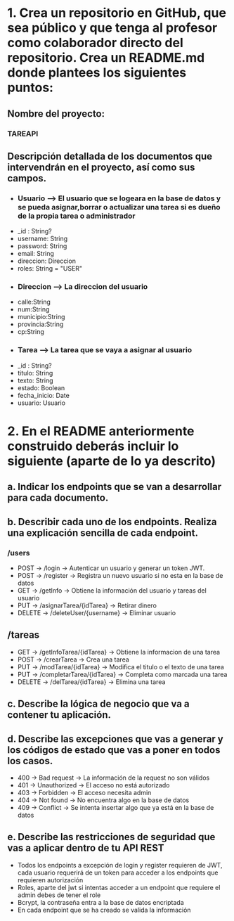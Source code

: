 
# 1. Crea un repositorio en GitHub, que sea público y que tenga al profesor como colaborador directo del repositorio. Crea un README.md donde plantees los siguientes puntos:
## Nombre del proyecto:
### TAREAPI

## Descripción detallada de los documentos que intervendrán en el proyecto, así como sus campos.


* ### Usuario --> El usuario que se logeara en la base de datos y se pueda asignar,borrar o actualizar una tarea si es dueño de la propia tarea o administrador
- _id : String?
- username: String
- password: String
- email: String
- direccion: Direccion
- roles: String = "USER"

* ### Direccion --> La direccion del usuario
- calle:String
- num:String
- municipio:String
- provincia:String
- cp:String

* ### Tarea --> La tarea que se vaya a asignar al usuario
- _id : String?
- titulo: String
- texto: String
- estado: Boolean
- fecha_inicio: Date
- usuario: Usuario


# 2. En el README anteriormente construido deberás incluir lo siguiente (aparte de lo ya descrito)
## a. Indicar los endpoints que se van a desarrollar para cada documento.
## b. Describir cada uno de los endpoints. Realiza una explicación sencilla de cada endpoint.

### /users
- POST → /login → Autenticar un usuario y generar un token JWT.
- POST → /register → Registra un nuevo usuario si no esta en la base de datos
- GET → /getInfo → Obtiene la información del usuario y tareas del usuario
- PUT → /asignarTarea/{idTarea} → Retirar dinero
- DELETE → /deleteUser/{username} → Eliminar usuario

## /tareas
- GET → /getInfoTarea/{idTarea} → Obtiene la informacion de una tarea
- POST → /crearTarea → Crea una tarea
- PUT → /modTarea/{idTarea} → Modifica el titulo o el texto de una tarea
- PUT → /completarTarea/{idTarea} → Completa como marcada una tarea
- DELETE → /delTarea/{idTarea} → Elimina una tarea

## c. Describe la lógica de negocio que va a contener tu aplicación.


## d. Describe las excepciones que vas a generar y los códigos de estado que vas a poner en todos los casos.
- 400 → Bad request → La información de la request no son válidos
- 401 → Unauthorized → El acceso no está autorizado
- 403 → Forbidden → El acceso necesita admin
- 404 → Not found → No encuentra algo en la base de datos
- 409 → Conflict → Se intenta insertar algo que ya está en la base de datos

## e. Describe las restricciones de seguridad que vas a aplicar dentro de tu API REST
- Todos los endpoints a excepción de login y register requieren de JWT, cada usuario requerirá de un token para acceder a los endpoints que requieren autorización
- Roles, aparte del jwt si intentas acceder a un endpoint que requiere el admin debes de tener el role
- Bcrypt, la contraseña entra a la base de datos encriptada
- En cada endpoint que se ha creado se valida la información

